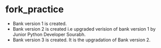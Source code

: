 # fork_practice

- Bank version 1 is created. 
- Bank version 2 is created i.e upgraded verision of bank version 1 by Junior Python Developer Sourabh.
- Bank version 3 is created. It is the upgradation of Bank version 2.
